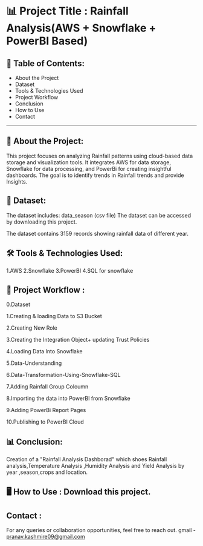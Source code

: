 # 📊 Project Title : Rainfall Analysis(AWS + Snowflake + PowerBI Based)

## 📝 Table of Contents:
- About the Project
- Dataset
- Tools & Technologies Used
- Project Workflow
- Conclusion
- How to Use
- Contact
---

## 📌 About the Project:
This project focuses on analyzing Rainfall patterns using cloud-based data storage and visualization tools. It integrates AWS for data storage, Snowflake for data processing, and PowerBi for creating insightful dashboards. The goal is to identify trends in Rainfall trends and provide Insights.

## 📂 Dataset:
The dataset includes: data_season (csv file)
The dataset can be accessed by downloading this project.

The dataset contains 3159 records showing rainfall data of different year.


## 🛠 Tools & Technologies Used:
1.AWS
2.Snowflake
3.PowerBI
4.SQL for snowflake


## 🔄 Project Workflow  :

0.Dataset

1.Creating & loading Data to S3 Bucket

2.Creating New Role

3.Creating the Integration Object+ updating Trust Policies

4.Loading Data Into Snowflake

5.Data-Understanding

6.Data-Transformation-Using-Snowflake-SQL

7.Adding Rainfall Group Coloumn

8.Importing the data into PowerBI from Snowflake

9.Adding PowerBi Report Pages

10.Publishing to PowerBI Cloud

## 📊 Conclusion:
  Creation of a "Rainfall Analysis Dashborad" which shoes Rainfall analysis,Temperature Analysis ,Humidity Analysis and Yield Analysis by year ,season,crops and location.


## 🖥️ How to Use : Download this project.

## Contact :
For any queries or collaboration opportunities, feel free to reach out.
gmail - pranav.kashmire09@gmail.com

